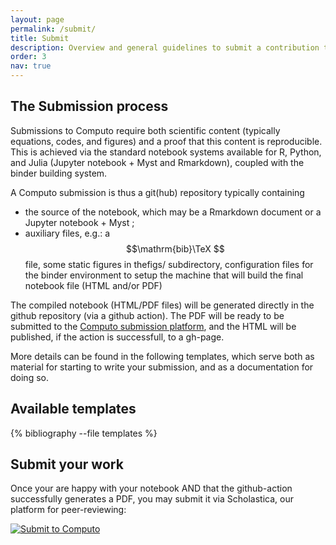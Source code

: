 ```yaml
---
layout: page
permalink: /submit/
title: Submit
description: Overview and general guidelines to submit a contribution to Computo
order: 3
nav: true
---
```


<h2>The Submission process</h2>

Submissions to Computo require both scientific content (typically
equations, codes, and figures) and a proof that this content is
reproducible. This is achieved via the standard notebook systems
available for R, Python, and Julia (Jupyter notebook + Myst and Rmarkdown),
coupled with the binder building system.

A Computo submission is thus a git(hub) repository typically containing

- the source of the notebook, which may be a Rmarkdown document or a Jupyter notebook + Myst ;
- auxiliary files, e.g.: a $$\mathrm{bib}\TeX $$ file, some static
figures in thefigs/ subdirectory, configuration files for the binder
environment to setup the machine that will build the final notebook
file (HTML and/or PDF)

The compiled notebook (HTML/PDF files) will be generated directly in
the github repository (via a github action). The PDF will be ready to
be submitted to the <a
href="https://computo.scholasticahq.com/for-authors" style="outline:
none; border: none;">Computo submission platform</a>, and the HTML
will be published, if the action is successfull, to a gh-page.

More details can be found in the following templates, which serve both
as material for starting to write your submission, and as a
documentation for doing so.

<h2>Available templates </h2>

<div class="publications">

{% bibliography --file templates %}

</div>

<h2>Submit your work</h2>

Once your are happy with your notebook AND that the github-action successfully
generates a PDF, you may submit it via Scholastica, our platform for
peer-reviewing:

<div id="scholastica-submission-button" style="margin-top: 10px; margin-bottom: 10px;"><a href="https://computo.scholasticahq.com/for-authors" style="outline: none; border: none;"><img style="outline: none; border: none;" src="https://s3.amazonaws.com/docs.scholastica/law-review-submission-button/submit_via_scholastica.png" alt="Submit to Computo"></a></div>
